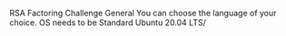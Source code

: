 RSA Factoring Challenge
General
You can choose the language of your choice.
OS needs to be Standard Ubuntu 20.04 LTS/
